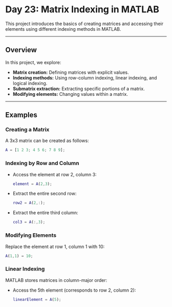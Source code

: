 # Day 23: Matrix Indexing in MATLAB

This project introduces the basics of creating matrices and accessing their elements using different indexing methods in MATLAB.

---

## Overview

In this project, we explore:
- **Matrix creation:** Defining matrices with explicit values.
- **Indexing methods:** Using row-column indexing, linear indexing, and logical indexing.
- **Submatrix extraction:** Extracting specific portions of a matrix.
- **Modifying elements:** Changing values within a matrix.

---

## Examples

### Creating a Matrix
A 3x3 matrix can be created as follows:
```matlab
A = [1 2 3; 4 5 6; 7 8 9];
```

### Indexing by Row and Column
- Access the element at row 2, column 3:
  ```matlab
  element = A(2,3);
  ```
- Extract the entire second row:
  ```matlab
  row2 = A(2,:);
  ```
- Extract the entire third column:
  ```matlab
  col3 = A(:,3);
  ```

### Modifying Elements
Replace the element at row 1, column 1 with 10:
```matlab
A(1,1) = 10;
```

### Linear Indexing
MATLAB stores matrices in column-major order:
- Access the 5th element (corresponds to row 2, column 2):
  ```matlab
  linearElement = A(5);
  ```
